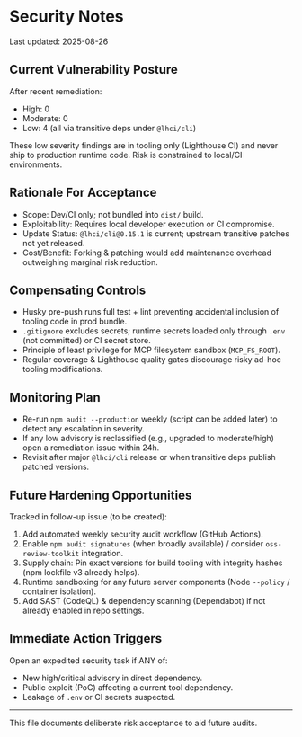 # Security Notes

Last updated: 2025-08-26

## Current Vulnerability Posture

After recent remediation:

- High: 0
- Moderate: 0
- Low: 4 (all via transitive deps under `@lhci/cli`)

These low severity findings are in tooling only (Lighthouse CI) and never ship to production runtime code. Risk is constrained to local/CI environments.

## Rationale For Acceptance

- Scope: Dev/CI only; not bundled into `dist/` build.
- Exploitability: Requires local developer execution or CI compromise.
- Update Status: `@lhci/cli@0.15.1` is current; upstream transitive patches not yet released.
- Cost/Benefit: Forking & patching would add maintenance overhead outweighing marginal risk reduction.

## Compensating Controls

- Husky pre-push runs full test + lint preventing accidental inclusion of tooling code in prod bundle.
- `.gitignore` excludes secrets; runtime secrets loaded only through `.env` (not committed) or CI secret store.
- Principle of least privilege for MCP filesystem sandbox (`MCP_FS_ROOT`).
- Regular coverage & Lighthouse quality gates discourage risky ad-hoc tooling modifications.

## Monitoring Plan

- Re-run `npm audit --production` weekly (script can be added later) to detect any escalation in severity.
- If any low advisory is reclassified (e.g., upgraded to moderate/high) open a remediation issue within 24h.
- Revisit after major `@lhci/cli` release or when transitive deps publish patched versions.

## Future Hardening Opportunities

Tracked in follow-up issue (to be created):

1. Add automated weekly security audit workflow (GitHub Actions).
2. Enable `npm audit signatures` (when broadly available) / consider `oss-review-toolkit` integration.
3. Supply chain: Pin exact versions for build tooling with integrity hashes (npm lockfile v3 already helps).
4. Runtime sandboxing for any future server components (Node `--policy` / container isolation).
5. Add SAST (CodeQL) & dependency scanning (Dependabot) if not already enabled in repo settings.

## Immediate Action Triggers

Open an expedited security task if ANY of:

- New high/critical advisory in direct dependency.
- Public exploit (PoC) affecting a current tool dependency.
- Leakage of `.env` or CI secrets suspected.

---

This file documents deliberate risk acceptance to aid future audits.
